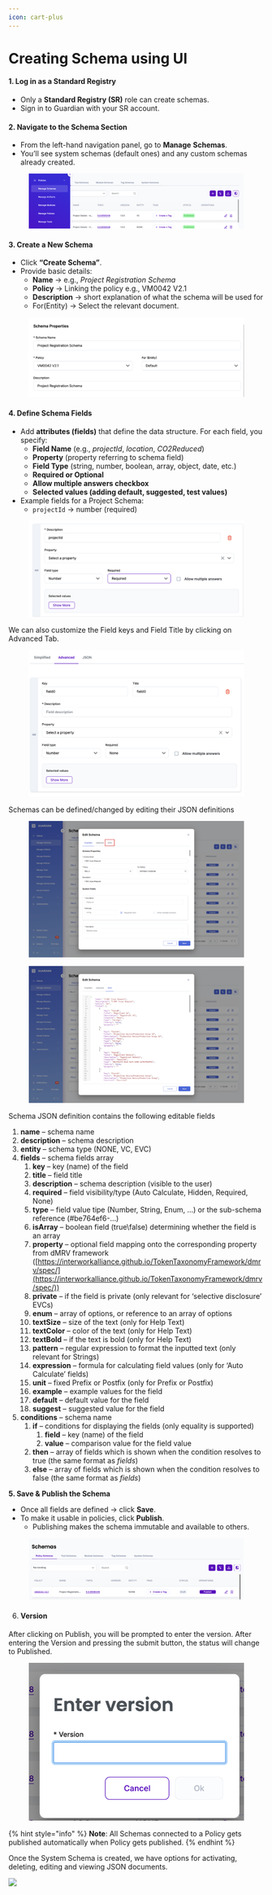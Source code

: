 ```yaml
---
icon: cart-plus
---
```


# Creating Schema using UI

#### **1. Log in as a Standard Registry**

* Only a **Standard Registry (SR)** role can create schemas.
* Sign in to Guardian with your SR account.

#### **2. Navigate to the Schema Section**

* From the left-hand navigation panel, go to **Manage** **Schemas**.
* You’ll see system schemas (default ones) and any custom schemas already created.

<figure><img src="../../../.gitbook/assets/image (1).png" alt=""><figcaption></figcaption></figure>

#### **3. Create a New Schema**

* Click **“Create Schema”**.
* Provide basic details:
  * **Name** → e.g., _Project Registration Schema_
  * **Policy** → Linking the policy e.g., VM0042 V2.1
  * **Description** → short explanation of what the schema will be used for
  * For(Entity) → Select the relevant document.&#x20;

<figure><img src="../../../.gitbook/assets/image (1) (1).png" alt=""><figcaption></figcaption></figure>

#### **4. Define Schema Fields**

* Add **attributes (fields)** that define the data structure. For each field, you specify:
  * **Field Name** (e.g., _projectId_, _location_, _CO2Reduced_)
  * **Property** (property referring to schema field)
  * **Field Type** (string, number, boolean, array, object, date, etc.)
  * **Required or Optional**
  * **Allow multiple answers checkbox**
  * **Selected values (adding default, suggested, test values)**
* Example fields for a Project Schema:
  * `projectId` → number (required)

<figure><img src="../../../.gitbook/assets/image (2).png" alt=""><figcaption></figcaption></figure>

We can also customize the Field keys and Field Title by clicking on Advanced Tab.

<figure><img src="../../../.gitbook/assets/image (4).png" alt=""><figcaption></figcaption></figure>

Schemas can be defined/changed by editing their JSON definitions

<figure><img src="../../../.gitbook/assets/image (103).png" alt=""><figcaption></figcaption></figure>

<figure><img src="../../../.gitbook/assets/image (1) (1) (1) (1) (1).png" alt=""><figcaption></figcaption></figure>

Schema JSON definition contains the following editable fields

1. **name** – schema name
2. **description** – schema description
3. **entity** – schema type (NONE, VC, EVC)
4. **fields** – schema fields array
   1. **key** – key (name) of the field
   2. **title** – field title
   3. **description** – schema description (visible to the user)
   4. **required** – field visibility/type (Auto Calculate, Hidden, Required, None)
   5. **type** – field value tipe (Number, String, Enum, …) or the sub-schema reference (#be764ef6-…)
   6. **isArray** – boolean field (true\false) determining whether the field is an array
   7. **property** – optional field mapping onto the corresponding property from dMRV framework ([https://interworkalliance.github.io/TokenTaxonomyFramework/dmrv/spec/](https://interworkalliance.github.io/TokenTaxonomyFramework/dmrv/spec/))
   8. **private** – if the field is private (only relevant for ‘selective disclosure’ EVCs)
   9. **enum** – array of options, or reference to an array of options
   10. **textSize** – size of the text (only for Help Text)
   11. **textColor** – color of the text (only for Help Text)
   12. **textBold** – if the text is bold (only for Help Text)
   13. **pattern** – regular expression to format the inputted text (only relevant for Strings)
   14. **expression** – formula for calculating field values (only for ‘Auto Calculate’ fields)
   15. **unit** – fixed Prefix or Postfix (only for Prefix or Postfix)
   16. **example** – example values for the field
   17. **default** – default value for the field
   18. **suggest** – suggested value for the field
5. **conditions** – schema name
   1. **if** – conditions for displaying the fields (only equality is supported)
      1. **field** – key (name) of the field
      2. **value** – comparison value for the field value
   2. **then** – array of fields which is shown when the condition resolves to true (the same format as _fields_)
   3. **else** – array of fields which is shown when the condition resolves to false (the same format as _fields_)

**5. Save & Publish the Schema**

* Once all fields are defined → click **Save**.
* To make it usable in policies, click **Publish**.
  * Publishing makes the schema immutable and available to others.

<figure><img src="../../../.gitbook/assets/image (3).png" alt=""><figcaption></figcaption></figure>

6. #### Version

After clicking on Publish, you will be prompted to enter the version. After entering the Version and pressing the submit button, the status will change to Published.

<figure><img src="../../../.gitbook/assets/image (426).png" alt=""><figcaption></figcaption></figure>

{% hint style="info" %}
**Note**: All Schemas connected to a Policy gets published automatically when Policy gets published.
{% endhint %}

Once the System Schema is created, we have options for activating, deleting, editing and viewing JSON documents.

![](<../../../.gitbook/assets/image (9) (5).png>)
